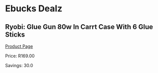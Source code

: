 
# Ebucks Dealz
## Ryobi: Glue Gun 80w In Carrt Case With 6 Glue Sticks
[Product Page](https://www.ebucks.com/web/shop/productSelected.do?prodId=335522493&catId=370101825)

Price: R169.00

Savings: 30.0


	